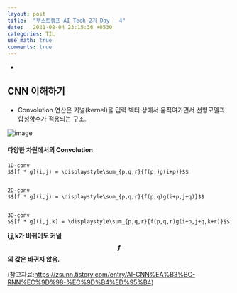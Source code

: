 ```yaml
---
layout: post
title:  "부스트캠프 AI Tech 2기 Day - 4"
date:   2021-08-04 23:15:36 +0530
categories: TIL
use_math: true
comments: true
---
```


-

## CNN 이해하기

- Convolution 연산은 커널(kernel)을 입력 벡터 상에서 움직여가면서 선형모델과 합성함수가 적용되는 구조.


![image](https://user-images.githubusercontent.com/61610411/128285565-799639ed-6dd6-46e0-8633-8408aeb038dc.png)




#### 다양한 차원에서의 Convolution


    1D-conv
    $$[f * g](i,j) = \displaystyle\sum_{p,q,r}{f(p,)g(i+p)}$$


    2D-conv
    $$[f * g](i,j) = \displaystyle\sum_{p,q,r}{f(p,q)g(i+p,j+q)}$$


    3D-conv 
    $$[f * g](i,j,k) = \displaystyle\sum_{p,q,r}{f(p,q,r)g(i+p,j+q,k+r)}$$



**i,j,k가 바뀌어도 커널 $$f$$의 값은 바뀌지 않음.**

(참고자료:https://zsunn.tistory.com/entry/AI-CNN%EA%B3%BC-RNN%EC%9D%98-%EC%9D%B4%ED%95%B4)